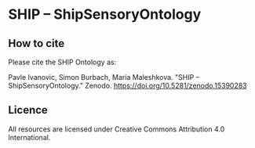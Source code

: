 # SHIP – ShipSensoryOntology

##
## How to cite
Please cite the SHIP Ontology as:

Pavle Ivanovic, Simon Burbach, Maria Maleshkova. "SHIP – ShipSensoryOntology." Zenodo. https://doi.org/10.5281/zenodo.15390283


## Licence
All resources are licensed under Creative Commons Attribution 4.0 International.